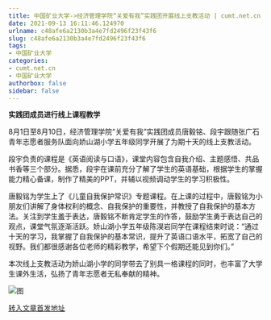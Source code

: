 ```yaml
---
title: 中国矿业大学->经济管理学院“关爱有我”实践团开展线上支教活动 | cumt.net.cn
date: 2021-09-13 16:11:46.124970
urlname: c48afe6a2130b3a4e7fd2496f23f43f6
slug: c48afe6a2130b3a4e7fd2496f23f43f6
tags: 
- 中国矿业大学
categories:
- cumt.net.cn
- 中国矿业大学
authorbox: false
sidebar: false
---
```

**实践团成员进行线上课程教学**

8月1日至8月10日，经济管理学院“关爱有我”实践团成员唐毅铭、段宇跟随张广石青年志愿者服务队面向娇山湖小学五年级同学开展了为期十天的线上支教活动。

段宇负责的课程是《英语阅读与口语》，课堂内容包含自我介绍、主题感悟、共品书香等三个部分。据悉，段宇在课前充分了解了学生的英语基础，根据学生的掌握能力精心备课，制作了精美的PPT，并辅以视频调动学生的学习积极性。
<!--more-->
唐毅铭为学生上了《儿童自我保护常识》专题课程。在上课的过程中，唐毅铭为小朋友们讲解了身体权利的概念、自我保护的重要性，并教授了自我保护的基本方法。关注到学生羞于表达，唐毅铭不断肯定学生的作答，鼓励学生勇于表达自己的观点，课堂气氛逐渐活跃。娇山湖小学五年级陈淏岩同学在课程结束时说：“通过十天的学习，我掌握了自我保护的基本常识，提升了英语口语水平，拓宽了自己的视野。我们都很感谢各位老师的精彩教学，希望下个假期还能见到你们。”

本次线上支教活动为娇山湖小学的同学带去了别具一格课程的同时，也丰富了大学生课外生活，弘扬了青年志愿者无私奉献的精神。

![图](http://xwzx.cumt.edu.cn/_upload/article/images/32/27/08545b1342fb8267c6bf2d3c1caf/e2c3c5b3-475c-42e8-b5c8-49f943e01b41.jpg)

[转入文章首发地址](http://xwzx.cumt.edu.cn/41/ac/c523a606636/page.htm)